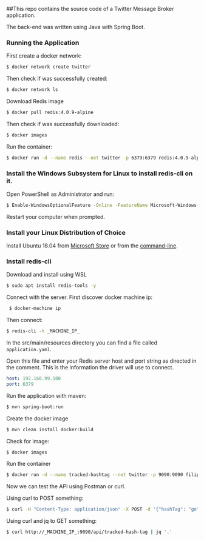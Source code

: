 ##This repo contains the source code of a Twitter Message Broker application.

The back-end was written using Java with Spring Boot.

### Running the Application
 
First create a docker network:
 
  ```bash
 $ docker network create twitter
  ```
  
Then check if was successfully created:
 
  ```bash
 $ docker network ls
  ```
  
Download Redis image

 ```bash
$ docker pull redis:4.0.9-alpine
 ``` 

Then check if was successfully downloaded:
 
  ```bash
 $ docker images
  ```
 
 Run the container:
 
  ```bash
 $ docker run -d --name redis --net twitter -p 6379:6379 redis:4.0.9-alpine
  ```

### Install the Windows Subsystem for Linux to install redis-cli on it.

Open PowerShell as Administrator and run:

  ```bash
 $ Enable-WindowsOptionalFeature -Online -FeatureName Microsoft-Windows-Subsystem-Linux
  ```

Restart your computer when prompted.

### Install your Linux Distribution of Choice

Install Ubuntu 18.04 from [Microsoft Store](https://www.microsoft.com/store/apps/9N9TNGVNDL3Q) or from the [command-line](https://docs.microsoft.com/en-us/windows/wsl/install-manual).

### Install redis-cli

Download and install using WSL

 ```bash
 $ sudo apt install redis-tools -y
  ```

Connect with the server. First discover docker machine ip:

```bash
 $ docker-machine ip
  ```
 
Then connect: 
 
 ```bash
 $ redis-cli -h _MACHINE_IP_
  ```

In the src/main/resources directory you can find a file called ```application.yaml```.

Open this file and enter your Redis server host and port string as directed in the comment. This is the information the driver will use to connect.

```yml
host: 192.168.99.100
port: 6379
```

Run the application with maven:

```bash
$ mvn spring-boot:run
```

Create the docker image

```bash
$ mvn clean install docker:build
```

Check for image:

```bash
$ docker images
```

Run the container

```bash
$ docker run -d --name tracked-hashtag --net twitter -p 9090:9090 filipebezerra/tracked-hashtag
```

Now we can test the API using Postman or curl.

Using curl to POST something:

```bash
$ curl -H "Content-Type: application/json" -X POST -d '{"hashTag": "go", "queue": "go"}' http://_MACHINE_IP_:9090/api/tracked-hash-tag
```

Using curl and jq to GET something:

```bash
$ curl http://_MACHINE_IP_:9090/api/tracked-hash-tag | jq '.'
```